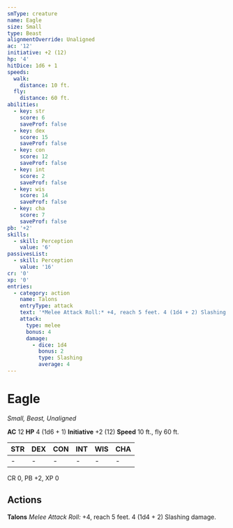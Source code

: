 ```yaml
---
smType: creature
name: Eagle
size: Small
type: Beast
alignmentOverride: Unaligned
ac: '12'
initiative: +2 (12)
hp: '4'
hitDice: 1d6 + 1
speeds:
  walk:
    distance: 10 ft.
  fly:
    distance: 60 ft.
abilities:
  - key: str
    score: 6
    saveProf: false
  - key: dex
    score: 15
    saveProf: false
  - key: con
    score: 12
    saveProf: false
  - key: int
    score: 2
    saveProf: false
  - key: wis
    score: 14
    saveProf: false
  - key: cha
    score: 7
    saveProf: false
pb: '+2'
skills:
  - skill: Perception
    value: '6'
passivesList:
  - skill: Perception
    value: '16'
cr: '0'
xp: '0'
entries:
  - category: action
    name: Talons
    entryType: attack
    text: '*Melee Attack Roll:* +4, reach 5 feet. 4 (1d4 + 2) Slashing damage.'
    attack:
      type: melee
      bonus: 4
      damage:
        - dice: 1d4
          bonus: 2
          type: Slashing
          average: 4
---
```


# Eagle
*Small, Beast, Unaligned*

**AC** 12
**HP** 4 (1d6 + 1)
**Initiative** +2 (12)
**Speed** 10 ft., fly 60 ft.

| STR | DEX | CON | INT | WIS | CHA |
| --- | --- | --- | --- | --- | --- |
| - | - | - | - | - | - |

CR 0, PB +2, XP 0

## Actions

**Talons**
*Melee Attack Roll:* +4, reach 5 feet. 4 (1d4 + 2) Slashing damage.
